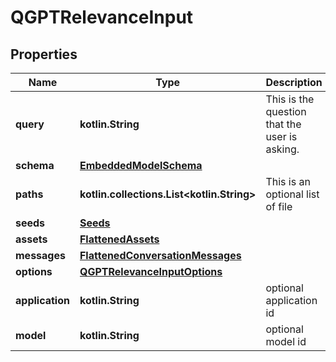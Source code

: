 
# QGPTRelevanceInput

## Properties
Name | Type | Description | Notes
------------ | ------------- | ------------- | -------------
**query** | **kotlin.String** | This is the question that the user is asking. | 
**schema** | [**EmbeddedModelSchema**](EmbeddedModelSchema) |  |  [optional]
**paths** | **kotlin.collections.List&lt;kotlin.String&gt;** | This is an optional list of file || folder paths. |  [optional]
**seeds** | [**Seeds**](Seeds) |  |  [optional]
**assets** | [**FlattenedAssets**](FlattenedAssets) |  |  [optional]
**messages** | [**FlattenedConversationMessages**](FlattenedConversationMessages) |  |  [optional]
**options** | [**QGPTRelevanceInputOptions**](QGPTRelevanceInputOptions) |  |  [optional]
**application** | **kotlin.String** | optional application id |  [optional]
**model** | **kotlin.String** | optional model id |  [optional]



